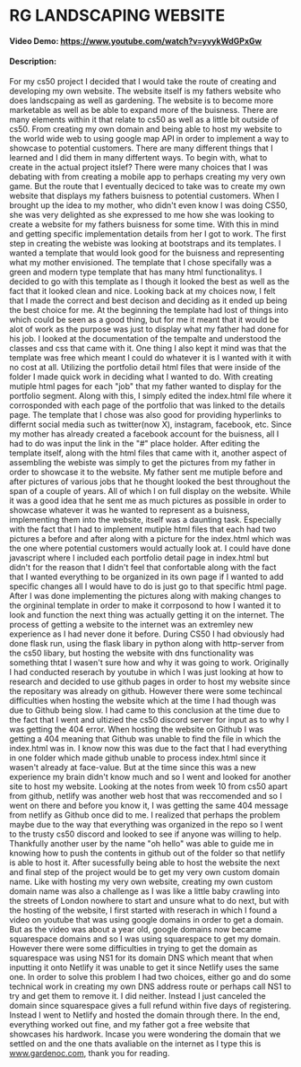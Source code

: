 # RG LANDSCAPING WEBSITE
#### Video Demo:  <https://www.youtube.com/watch?v=yvykWdGPxGw>
#### Description:
For my cs50 project I decided that I would take the route of creating and developing my own website. The website itself is my fathers website who does landscpaing as well as gardening. The website is to become more marketable as well as be able to expand more of the buisness. There are many elements within it that relate to cs50 as well as a little bit outside of cs50. From creating my own domain and being able to host my website to the world wide web to using google map API in order to implement a way to showcase to potential customers. There are many different things that I learned and I did them in many differtent ways.
To begin with, what to create in the actual project itslef? There were many choices that I was debating with from creating a mobile app to perhaps creating my very own game. But the route that I eventually deciced to take was to create my own website that displays my fathers buisness to potential customers. When I brought up the idea to my mother, who didn't even know I was doing CS50, she was very delighted as she expressed to me how she was looking to create a website for my fathers buisness for some time. With this in mind and getting specific implementation details from her I got to work. 
The first step in creating the webiste was looking at bootstraps and its templates. I wanted a template that would look good for the buisness and representing what my mother envisioned. The template that I chose specifally was a green and modern type template that has many html functionalitys. I decided to go with this template as I though it looked the best as well as the fact that it looked clean and nice. Looking back at my choices now, I felt that I made the correct and best decison and deciding as it ended up being the best choice for me. At the beginning the template had lost of things into which could be seen as a good thing, but for me it meant that it would be alot of work as the purpose was just to display what my father had done for his job. I looked at the documentation of the tempalte and understood the classes and css that came with it. One thing I also kept it mind was that the template was free which meant I could do whatever it is I wanted with it with no cost at all. Utilizing the portfolio detail html files that were inside of the folder I made quick work in deciding what I wanted to do. With creating mutiple html pages for each "job" that my father wanted to display for the portfolio segment. Along with this, I simply edited the index.html file where it corrosponded with each page of the portfolio that was linked to the details page. The template that I chose was also good for providing hyperlinks to differnt social media such as twitter(now X), instagram, facebook, etc. Since my mother has already created a facebook account for the buisness, all I had to do was input the link in the "#" place holder. 
After editing the template itself, along with the html files that came with it, another aspect of assembling the webiste was simply to get the pictures from my father in order to showcase it to the website. My father sent me mutiple before and after pictures of various jobs that he thought looked the best throughout the span of a couple of years. All of which I on full display on the website. While it was a good idea that he sent me as much pictures as possible in order to showcase whatever it was he wanted to represent as a buisness, implementing them into the website, itself was a daunting task. Especially with the fact that I had to implement mutiple html files that each had two pictures a before and after along with a picture for the index.html which was the one where potential customers would actually look at. I could have done javascript where I included each portfolio detail page in index.html but didn't for the reason that I didn't feel that confortable along with the fact that I wanted everything to be organized in its own page if I wanted to add specific changes all I would have to do is just go to that specific html page. After I was done implementing the pictures along with making changes to the orgininal template in order to make it corrposond to how I wanted it to look and function the next thing was actually getting it on the internet.
The process of getting a website to the internet was an extremley new experience as I had never done it before. During CS50 I had obviously had done flask run, using the flask libary in python along with http-server from the cs50 libary, but hosting the website with dns functionality was something thtat I wasen't sure how and why it was going to work. Originally I had conducted reserach by youtube in which I was just looking at how to research and decided to use github pages in order to host my website since the repositary was already on github. However there were some techincal difficulties when hosting the website which at the time I had though was due to Github being slow. I had came to this conclusion at the time due to the fact that I went and ultizied the cs50 discord server for input as to why I was getting the 404 error. When hosting the website on Github I was getting a 404 meaning that Github was unable to find the file in which the index.html was in. I know now this was due to the fact that I had everything in one folder which made github unable to process index.html since it wasen't already at face-value. But at the time since this was a new experience my brain didn't know much and so I went and looked for another site to host my website. Looking at the notes from week 10 from cs50 apart from github, netlify was another web host that was reccomended and so I went on there and before you know it, I was getting the same 404 message from netlify as Github once did to me. I realized that perhaps the problem maybe due to the way that everything was organized in the repo so I went to the trusty cs50 discord and looked to see if anyone was willing to help. Thankfully another user by the name "oh hello" was able to guide me in knowing how to push the contents in github out of the folder so that netlify is able to host it. After sucessfully being able to host the website the next and final step of the project would be to get my very own custom domain name.
Like with hosting my very own website, creating my own custom domain name was also a challenge as I was like a little baby crawling into the streets of London nowhere to start and unsure what to do next, but with the hosting of the website, I first started with reserach in which I found a video on youtube that was using google domains in order to get a domain. But as the video was about a year old, google domains now became squarespace domains and so I was using squarespace to get my domain. However there were some difficulties in trying to get the domain as squarespace was using NS1 for its domain DNS which meant that when inputting it onto Netlify it was unable to get it since Netlify uses the same one. In order to solve this problem I had two choices, either go and do some technical work in creating my own DNS address route or perhaps call NS1 to try and get them to remove it. I did neither. Instead I just canceled the domain since squarespace gives a full refund within five days of registering. Instead I went to Netlify and hosted the domain through there. In the end, everything worked out fine, and my father got a free website that showcases his hardwork. Incase you were wondering the domain that we settled on and the one thats avaliable on the internet as I type this is www.gardenoc.com, thank you for reading.